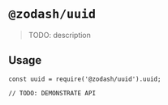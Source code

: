 # `@zodash/uuid`

> TODO: description

## Usage

```
const uuid = require('@zodash/uuid').uuid;

// TODO: DEMONSTRATE API
```
